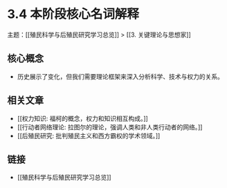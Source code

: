 # 3.4 本阶段核心名词解释

主题：[[殖民科学与后殖民研究学习总览]] > [[3. 关键理论与思想家]]

## 核心概念

- 历史展示了变化，但我们需要理论框架来深入分析科学、技术与权力的关系。

## 相关文章

- [[权力知识: 福柯的概念，权力和知识相互构成。]]
- [[行动者网络理论: 拉图尔的理论，强调人类和非人类行动者的网络。]]
- [[后殖民研究: 批判殖民主义和西方霸权的学术领域。]]

## 链接

- [[殖民科学与后殖民研究学习总览]]
